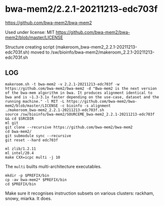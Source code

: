 bwa-mem2/2.2.1-20211213-edc703f
===============================

<https://github.com/bwa-mem2/bwa-mem2>

Used under license:
MIT
<https://github.com/bwa-mem2/bwa-mem2/blob/master/LICENSE>

Structure creating script (makeroom_bwa-mem2_2.2.1-20211213-edc703f.sh) moved to /sw/bioinfo/bwa-mem2/makeroom_2.2.1-20211213-edc703f.sh

LOG
---

    makeroom.sh -t bwa-mem2 -v 2.2.1-20211213-edc703f -w https://github.com/bwa-mem2/bwa-mem2 -d "Bwa-mem2 is the next version of the bwa-mem algorithm in bwa. It produces alignment identical to bwa and is ~1.3-3.1x faster depending on the use-case, dataset and the running machine." -l MIT -L https://github.com/bwa-mem2/bwa-mem2/blob/master/LICENSE -c bioinfo -s alignment
    ./makeroom_bwa-mem2_2.2.1-20211213-edc703f.sh 
    source /sw/bioinfo/bwa-mem2/SOURCEME_bwa-mem2_2.2.1-20211213-edc703f && cd $SRCDIR
    ml git
    git clone --recursive https://github.com/bwa-mem2/bwa-mem2
    cd bwa-mem2/
    git submodule sync --recursive
    git reset --hard edc703f

    ml zlib/1.2.11
    ml intel/20.4
    make CXX=icpc multi -j 10

The `multi` builts multi-architecture executables.

    mkdir -p $PREFIX/bin
    cp -av bwa-mem2* $PREFIX/bin
    cd $PREFIX/bin

Make sure it recognises instruction subsets on various clusters: rackham, snowy, miarka. It does.

